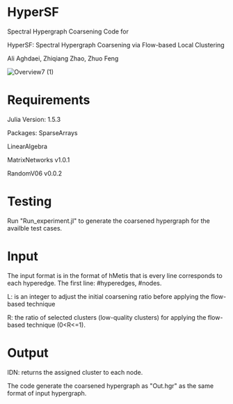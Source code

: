 # HyperSF
Spectral Hypergraph Coarsening Code for

HyperSF: Spectral Hypergraph Coarsening via Flow-based Local Clustering

Ali Aghdaei, Zhiqiang Zhao, Zhuo Feng


![Overview7 (1)](https://user-images.githubusercontent.com/85693952/128752511-64572dd2-aff6-4126-9290-c91a78b4c649.png)

# Requirements
Julia Version: 1.5.3

Packages:
SparseArrays

LinearAlgebra

MatrixNetworks v1.0.1

RandomV06 v0.0.2

# Testing 
Run "Run_experiment.jl" to generate the coarsened hypergraph for the availble test cases.

# Input
The input format is in the format of hMetis that is every line corresponds to each hyperedge.
The first line: #hyperedges, #nodes.

L: is an integer to adjust the initial coarsening ratio before applying the flow-based technique 

R: the ratio of selected clusters (low-quality clusters) for applying the flow-based technique (0<R<=1).

# Output
IDN: returns the assigned cluster to each node.

The code generate the coarsened hypergraph as "Out.hgr" as the same format of input hypergraph.
